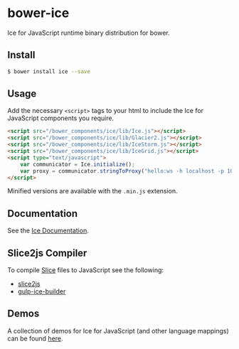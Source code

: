 # bower-ice
Ice for JavaScript runtime binary distribution for bower.

## Install

```bash
$ bower install ice --save
```

## Usage

Add the necessary `<script>` tags to your html to include the Ice for JavaScript components you require.

```html
<script src="/bower_components/ice/lib/Ice.js"></script>
<script src="/bower_components/ice/lib/Glacier2.js"></script>
<script src="/bower_components/ice/lib/IceStorm.js"></script>
<script src="/bower_components/ice/lib/IceGrid.js"></script>
<script type="text/javascript">
    var communicator = Ice.initialize();
    var proxy = communicator.stringToProxy("hello:ws -h localhost -p 10002");
</script>
```

Minified versions are available with the `.min.js` extension.

## Documentation

See the [Ice Documentation](https://doc.zeroc.com/display/Ice36/JavaScript+Mapping).

## Slice2js Compiler

To compile [Slice](https://doc.zeroc.com/display/Ice36/The+Slice+Language) files to JavaScript see the following:
- [slice2js](https://github.com/zeroc-ice/slice2js)
- [gulp-ice-builder](https://github.com/zeroc-ice/gulp-ice-builder)

## Demos

A collection of demos for Ice for JavaScript (and other language mappings) can be found [here](https://github.com/zeroc-ice/ice-demos).
